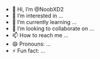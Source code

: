 - 👋 Hi, I’m @NoobXD2
- 👀 I’m interested in ...
- 🌱 I’m currently learning ...
- 💞️ I’m looking to collaborate on ...
- 📫 How to reach me ...
- 😄 Pronouns: ...
- ⚡ Fun fact: ...


<!---
NoobXD2/NoobXD2 is a ✨ special ✨ repository because its `README.md` (this file) appears on your GitHub profile.
You can click the Preview link to take a look at yourchanges.
--->
